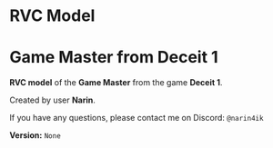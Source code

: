 # RVC Model
# Game Master from Deceit 1
**RVC model** of the **Game Master** from the game **Deceit 1**.

Created by user **Narin**.

If you have any questions, please contact me on Discord: `@narin4ik`

**Version:** `None`
